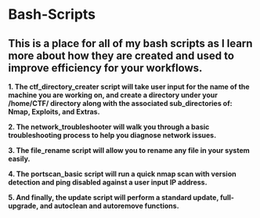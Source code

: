 # Bash-Scripts

<h2>This is a place for all of my bash scripts as I learn more about how they are created and used to improve efficiency for your workflows.</h2>
<b>1. The ctf_directory_creater script will take user input for the name of the machine you are working on, and create a directory under your /home/CTF/ directory along with the associated sub_directories of: Nmap, Exploits, and Extras.</b>


<b>2. The network_troubleshooter will walk you through a basic troubleshooting process to help you diagnose network issues.</b>

<b>3. The file_rename script will allow you to rename any file in your system easily.</b>

<b>4. The portscan_basic script will run a quick nmap scan with version detection and ping disabled against a user input IP address.</b>

<b>5. And finally, the update script will perform a standard update, full-upgrade, and autoclean and autoremove functions.</b>
